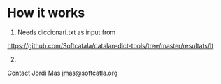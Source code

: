 

# How it works

1) Needs diccionari.txt as input from

https://github.com/Softcatala/catalan-dict-tools/tree/master/resultats/lt

2) 

Contact Jordi Mas <jmas@softcatla.org>
